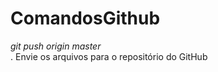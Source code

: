 # ComandosGithub
*git push origin master*                                                                                                                                                                   
   . Envie os arquivos para o repositório do GitHub   
      
   
   
